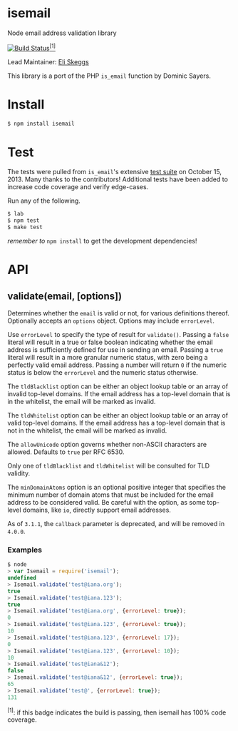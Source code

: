 # isemail

Node email address validation library

[![Build Status](https://travis-ci.org/hapijs/isemail.svg?branch=master)](https://travis-ci.org/hapijs/isemail)<a href="#footnote-1"><sup>&#91;1&#93;</sup></a>

Lead Maintainer: [Eli Skeggs][skeggse]

This library is a port of the PHP `is_email` function by Dominic Sayers.

Install
=======

```sh
$ npm install isemail
```

Test
====

The tests were pulled from `is_email`'s extensive [test suite][tests] on October 15, 2013. Many thanks to the contributors! Additional tests have been added to increase code coverage and verify edge-cases.

Run any of the following.

```sh
$ lab
$ npm test
$ make test
```

_remember to_ `npm install` to get the development dependencies!

API
===

validate(email, [options])
--------------------------

Determines whether the `email` is valid or not, for various definitions thereof. Optionally accepts an `options` object. Options may include `errorLevel`.

Use `errorLevel` to specify the type of result for `validate()`. Passing a `false` literal will result in a true or false boolean indicating whether the email address is sufficiently defined for use in sending an email. Passing a `true` literal will result in a more granular numeric status, with zero being a perfectly valid email address. Passing a number will return `0` if the numeric status is below the `errorLevel` and the numeric status otherwise.

The `tldBlacklist` option can be either an object lookup table or an array of invalid top-level domains. If the email address has a top-level domain that is in the whitelist, the email will be marked as invalid.

The `tldWhitelist` option can be either an object lookup table or an array of valid top-level domains. If the email address has a top-level domain that is not in the whitelist, the email will be marked as invalid.

The `allowUnicode` option governs whether non-ASCII characters are allowed. Defaults to `true` per RFC 6530.

Only one of `tldBlacklist` and `tldWhitelist` will be consulted for TLD validity.

The `minDomainAtoms` option is an optional positive integer that specifies the minimum number of domain atoms that must be included for the email address to be considered valid. Be careful with the option, as some top-level domains, like `io`, directly support email addresses.

As of `3.1.1`, the `callback` parameter is deprecated, and will be removed in `4.0.0`.

### Examples

```js
$ node
> var Isemail = require('isemail');
undefined
> Isemail.validate('test@iana.org');
true
> Isemail.validate('test@iana.123');
true
> Isemail.validate('test@iana.org', {errorLevel: true});
0
> Isemail.validate('test@iana.123', {errorLevel: true});
10
> Isemail.validate('test@iana.123', {errorLevel: 17});
0
> Isemail.validate('test@iana.123', {errorLevel: 10});
10
> Isemail.validate('test@iana&12');
false
> Isemail.validate('test@iana&12', {errorLevel: true});
65
> Isemail.validate('test@', {errorLevel: true});
131
```

<sup name="footnote-1">&#91;1&#93;</sup>: if this badge indicates the build is passing, then isemail has 100% code coverage.

[skeggse]: https://github.com/skeggse "Eli Skeggs"
[tests]: http://isemail.info/_system/is_email/test/?all‎ "is_email test suite"
